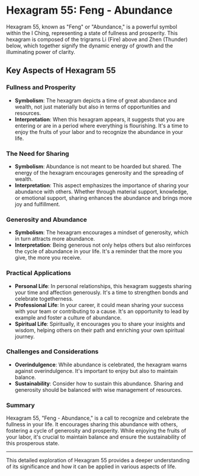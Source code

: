 # Hexagram 55: Feng - Abundance

Hexagram 55, known as "Feng" or "Abundance," is a powerful symbol within the I Ching, representing a state of fullness and prosperity. This hexagram is composed of the trigrams Li (Fire) above and Zhen (Thunder) below, which together signify the dynamic energy of growth and the illuminating power of clarity.

## Key Aspects of Hexagram 55

### Fullness and Prosperity
- **Symbolism**: The hexagram depicts a time of great abundance and wealth, not just materially but also in terms of opportunities and resources.
- **Interpretation**: When this hexagram appears, it suggests that you are entering or are in a period where everything is flourishing. It's a time to enjoy the fruits of your labor and to recognize the abundance in your life.

### The Need for Sharing
- **Symbolism**: Abundance is not meant to be hoarded but shared. The energy of the hexagram encourages generosity and the spreading of wealth.
- **Interpretation**: This aspect emphasizes the importance of sharing your abundance with others. Whether through material support, knowledge, or emotional support, sharing enhances the abundance and brings more joy and fulfillment.

### Generosity and Abundance
- **Symbolism**: The hexagram encourages a mindset of generosity, which in turn attracts more abundance.
- **Interpretation**: Being generous not only helps others but also reinforces the cycle of abundance in your life. It's a reminder that the more you give, the more you receive.

### Practical Applications
- **Personal Life**: In personal relationships, this hexagram suggests sharing your time and affection generously. It's a time to strengthen bonds and celebrate togetherness.
- **Professional Life**: In your career, it could mean sharing your success with your team or contributing to a cause. It's an opportunity to lead by example and foster a culture of abundance.
- **Spiritual Life**: Spiritually, it encourages you to share your insights and wisdom, helping others on their path and enriching your own spiritual journey.

### Challenges and Considerations
- **Overindulgence**: While abundance is celebrated, the hexagram warns against overindulgence. It's important to enjoy but also to maintain balance.
- **Sustainability**: Consider how to sustain this abundance. Sharing and generosity should be balanced with wise management of resources.

### Summary
Hexagram 55, "Feng - Abundance," is a call to recognize and celebrate the fullness in your life. It encourages sharing this abundance with others, fostering a cycle of generosity and prosperity. While enjoying the fruits of your labor, it's crucial to maintain balance and ensure the sustainability of this prosperous state.

---

This detailed exploration of Hexagram 55 provides a deeper understanding of its significance and how it can be applied in various aspects of life.

